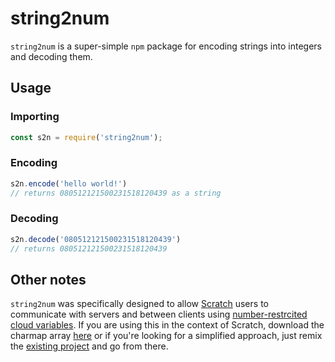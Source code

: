 # string2num

`string2num` is a super-simple `npm` package for encoding strings into integers and decoding them.

## Usage

### Importing

```javascript
const s2n = require('string2num');
```

### Encoding

```javascript
s2n.encode('hello world!')
// returns 080512121500231518120439 as a string
```

### Decoding

```javascript
s2n.decode('080512121500231518120439')
// returns 080512121500231518120439
```

## Other notes

`string2num` was specifically designed to allow [Scratch](https://scratch.mit.edu/) users to communicate with servers and between clients using [number-restrcited cloud variables](https://scratch.mit.edu/info/faq#clouddata).  If you are using this in the context of Scratch, download the charmap array [here](https://raw.githubusercontent.com/micahlt/string2num/master/scratch_charmap.txt) or if you're looking for a simplified approach, just remix the [existing project](https://scratch.mit.edu/projects/449215900/) and go from there.  
